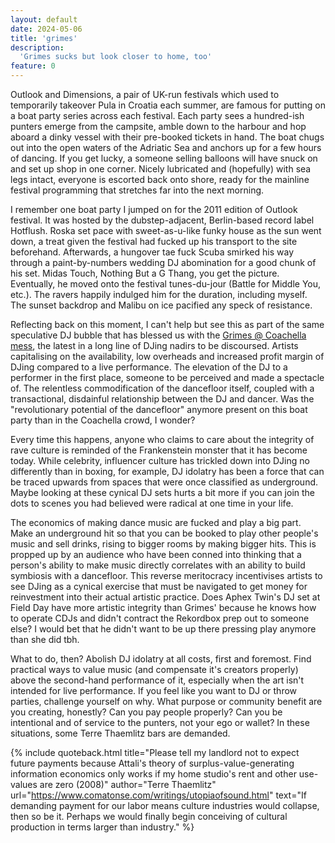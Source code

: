 ```yaml
---
layout: default
date: 2024-05-06
title: 'grimes'
description:
  'Grimes sucks but look closer to home, too'
feature: 0
---
```


Outlook and Dimensions, a pair of UK-run festivals which used to temporarily takeover Pula in Croatia each summer, are famous for putting on a boat party series across each festival. Each party sees a hundred-ish punters emerge from the campsite, amble down to the harbour and hop aboard a dinky vessel with their pre-booked tickets in hand. The boat chugs out into the open waters of the Adriatic Sea and anchors up for a few hours of dancing. If you get lucky, a someone selling balloons will have snuck on and set up shop in one corner. Nicely lubricated and (hopefully) with sea legs intact, everyone is escorted back onto shore, ready for the mainline festival programming that stretches far into the next morning.

I remember one boat party I jumped on for the 2011 edition of Outlook festival. It was hosted by the dubstep-adjacent, Berlin-based record label Hotflush. Roska set pace with sweet-as-u-like funky house as the sun went down, a treat given the festival had fucked up his transport to the site beforehand. Afterwards, a hungover tae fuck Scuba smirked his way through a paint-by-numbers wedding DJ abomination for a good chunk of his set. Midas Touch, Nothing But a G Thang, you get the picture. Eventually, he moved onto the festival tunes-du-jour (Battle for Middle You, etc.). The ravers happily indulged him for the duration, including myself. The sunset backdrop and Malibu on ice pacified any speck of resistance.

Reflecting back on this moment, I can't help but see this as part of the same speculative DJ bubble that has blessed us with the [Grimes @ Coachella mess](https://www.bbc.co.uk/news/newsbeat-68816031), the latest in a long line of DJing nadirs to be discoursed. Artists capitalising on the availability, low overheads and increased profit margin of DJing compared to a live performance. The elevation of the DJ to a performer in the first place, someone to be perceived and made a spectacle of. The relentless commodification of the dancefloor itself, coupled with a transactional, disdainful relationship between the DJ and dancer. Was the "revolutionary potential of the dancefloor" anymore present on this boat party than in the Coachella crowd, I wonder?

Every time this happens, anyone who claims to care about the integrity of rave culture is reminded of the Frankenstein monster that it has become today. While celebrity, influencer culture has trickled down into DJing no differently than in boxing, for example, DJ idolatry has been a force that can be traced upwards from spaces that were once classified as underground. Maybe looking at these cynical DJ sets hurts a bit more if you can join the dots to scenes you had believed were radical at one time in your life.

The economics of making dance music are fucked and play a big part. Make an underground hit so that you can be booked to play other people's music and sell drinks, rising to bigger rooms by making bigger hits. This is propped up by an audience who have been conned into thinking that a person's ability to make music directly correlates with an ability to build symbiosis with a dancefloor. This reverse meritocracy incentivises artists to see DJing as a cynical exercise that must be navigated to get money for reinvestment into their actual artistic practice. Does Aphex Twin's DJ set at Field Day have more artistic integrity than Grimes' because he knows how to operate CDJs and didn't contract the Rekordbox prep out to someone else? I would bet that he didn't want to be up there pressing play anymore than she did tbh.

What to do, then? Abolish DJ idolatry at all costs, first and foremost. Find practical ways to value music (and compensate it's creators properly) above the second-hand performance of it, especially when the art isn't intended for live performance. If you feel like you want to DJ or throw parties, challenge yourself on why. What purpose or community benefit are you creating, honestly? Can you pay people properly? Can you be intentional and of service to the punters, not your ego or wallet? In these situations, some Terre Thaemlitz bars are demanded.

{% include quoteback.html title="Please tell my landlord not to expect future payments because Attali's theory of surplus-value-generating information economics only works if my home studio's rent and other use-values are zero (2008)" author="Terre Thaemlitz" url="https://www.comatonse.com/writings/utopiaofsound.html" text="If demanding payment for our labor means culture industries would collapse, then so be it. Perhaps we would finally begin conceiving of cultural production in terms larger than industry." %}
